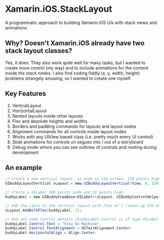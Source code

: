 # Xamarin.iOS.StackLayout
A programmatic approach to building Xamarin.iOS UIs with stack views and animations

## Why? Doesn't Xamarin.iOS already have two stack layout classes?
Yes, it does. They also work quite well for many tasks, but I wanted to create more control (my way) and to include animations for the content inside the stack nodes. I also find coding fiddly (x, y, width, height) problems strangely amusing, so I wanted to create one myself.

## Key Features
1. VerticalLayout 
2. HorizontalLayout
3. Nested layouts inside other layouts
4. Flex and absolute heights and widths
5. Borders and padding commands for layouts and layout nodes
6. Alignment commands for all controls inside layout nodes
7. Works with any UIView based class (i.e. pretty much every UI control)
8. Slide animations for controls on segues into / out of a storyboard
9. Debug mode where you can see outlines of controls and nesting during development 

## An example
```c#
// Create a new vertical layout, as wide as the screen, 150 points hight, with border indents
UIBuddyLayoutVertical vLayout = new UIBuddyLayoutVertical(View, 0, 150, 5, 5, 20, 0, 0);

// Create a UILabel 100 points wide and 20 points high
buddyLabel = new UIBuddyViewBase<UILabel>(vLayout, UIBuddyControlHelper.H1(new CGRect(0,0,100,20)));

// Add the Lable to the vertical layout with Flex of 1 (takes up the whole control)
vLayout.AddWithFlex(buddyLabel, 1);

// And set some control details (buddyLabel.Control is of type UILabel in this case)
buddyLabel.Control.Text = "Vita Ex Machina";
buddyLabel.Control.TextAlignment = UITextAlignment.Center;
buddyLabel.HorizontalAlign = Align.Center;
```
